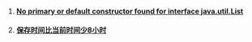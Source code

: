 1. #### [No primary or default constructor found for interface java.util.List](/chapter1/springboot/exception/no-primary-or-default-constructor-found-for-interface-javautillist.md)
2. #### [保存时间比当前时间少8小时](/chapter1/springboot/exception/t.md)



